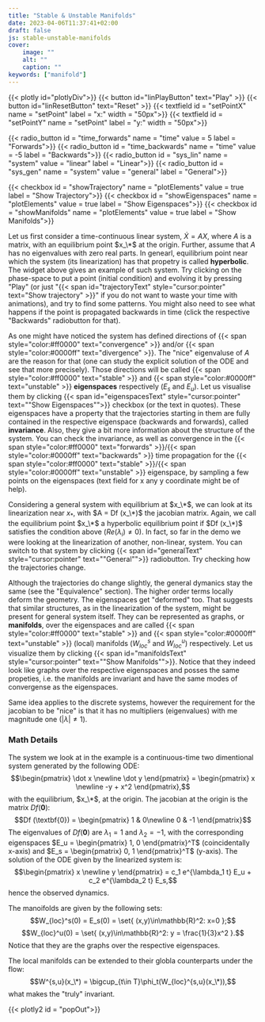 ```yaml
---
title: "Stable & Unstable Manifolds"
date: 2023-04-06T11:37:41+02:00
draft: false
js: stable-unstable-manifolds
cover:
    image: ""
    alt: ""
    caption: ""
keywords: ["manifold"]
---
```

{{< plotly id="plotlyDiv">}}
{{< button id="linPlayButton" text="Play" >}}
{{< button id="linResetButton" text="Reset" >}}
{{< textfield id = "setPointX" name = "setPoint" label = "x:" width = "50px">}}
{{< textfield id = "setPointY" name = "setPoint" label = "y:" width = "50px">}}

{{< radio_button id = "time_forwards" name = "time" value = 5 label = "Forwards">}}
{{< radio_button id = "time_backwards" name = "time" value = -5 label = "Backwards">}}
{{< radio_button id = "sys_lin" name = "system" value = "linear" label = "Linear">}}
{{< radio_button id = "sys_gen" name = "system" value = "general" label = "General">}}

{{< checkbox id = "showTrajectory" name = "plotElements" value = true label = "Show Trajectory">}}
{{< checkbox id = "showEigenspaces" name = "plotElements" value = true label = "Show Eigenspaces">}}
{{< checkbox id = "showManifolds" name = "plotElements" value = true label = "Show Manifolds">}}

Let us first consider a time-continuous linear system, $\dot X = AX$, where $A$ is a matrix, with an equilibrium point $x_\*$ at the origin. Further, assume that $A$ has no eigenvalues with zero real parts. In genearl, equilibrium point near which the system (its linearization) has that propetry is called **hyperbolic**. The widget above gives an example of such system. Try clicking on the phase-space to put a point (initial condition) and evolving it by pressing "Play" (or just "{{< span id="trajectoryText" style="cursor:pointer" text="Show trajectory" >}}" if you do not want to waste your time with animations), and try to find some patterns. You might also need to see what happens if the point is propagated backwards in time (click the respective "Backwards" radiobutton for that).

As one might have noticed the system has defined directions of {{< span style="color:#ff0000" text="convergence" >}} and/or {{< span style="color:#0000ff" text="divergence" >}}. The "nice" eigenvaluse of $A$ are the reason for that (one can study the explicit solution of the ODE and see that more precisely). Those directions will be called {{< span style="color:#ff0000" text="stable" >}} and {{< span style="color:#0000ff" text="unstable" >}} **eigenspaces** respectively ($E_s$ and $E_u$). Let us visualise them by clicking {{< span id="eigenspacesText" style="cursor:pointer" text="\"Show Eigenspaces\"">}} checkbox (or the text in quotes). These eigenspaces have a property that the trajectories starting in them are fully contained in the respective eigenspace (backwards and forwards), called **invariance**. Also, they give a bit more information about the structure of the system. You can check the invariance, as well as convergence in the {{< span style="color:#ff0000" text="forwards" >}}/{{< span style="color:#0000ff" text="backwards" >}} time propagation for the {{< span style="color:#ff0000" text="stable" >}}/{{< span style="color:#0000ff" text="unstable" >}} eigenspace, by sampling a few points on the eigenspaces (text field for x any y coordinate might be of help).

Considering a general system with equilibrium at $x_\*$, we can look at its linearization near $x_*$, with $A = Df (x_\*)$ the jacobian matrix. Again, we call the equilibrium point $x_\*$ a hyperbolic equilibrium point if $Df (x_\*)$ satisfies the condition above ($Re(\lambda_i)\neq 0$). In fact, so far in the demo we were looking at the linearization of another, non-linear, system. You can switch to that system by clicking {{< span id="generalText" style="cursor:pointer" text="\"General\"">}} radiobutton. Try checking how the trajectories change.

Although the trajectories do change slightly, the general dymanics stay the same (see the "Equivalence" section). The higher order terms locally deform the geometry. The eigenspaces get "deformed" too. That suggests that similar structures, as in the linearization of the system, might be present for general system itself. They can be represented as graphs, or **manifolds**, over the eigenspaces and are called {{< span style="color:#ff0000" text="stable" >}} and {{< span style="color:#0000ff" text="unstable" >}} (local) manifolds ($W_{loc}^s$ and $W_{loc}^u$) respectively. Let us visualize them by clicking {{< span id="manifoldsText" style="cursor:pointer" text="\"Show Manifolds\"">}}. Notice that they indeed look like graphs over the respective eigenspaces and posses the same propeties, i.e. the manifolds are invariant and have the same modes of convergense as the eigenspaces.

Same idea applies to the discrete systems, however the requirement for the jacobian to be "nice" is that it has no multipliers (eigenvalues) with me magnitude one ($|\lambda|\neq 1$).

### Math Details
The system we look at in the example is a continuous-time two dimentional system generated by the following ODE:
$$\begin{pmatrix} \dot x \newline \dot y \end{pmatrix} = \begin{pmatrix} x \newline -y + x^2 \end{pmatrix},$$
with the equilibrium, $x_\*$, at the origin. The jacobian at the origin is the matrix $Df (\textbf{0})$:
$$Df (\textbf{0}) = \begin{pmatrix}
1 & 0\newline
0 & -1
\end{pmatrix}$$
The eigenvalues of $Df (\textbf{0})$ are $\lambda_1 = 1$ and $\lambda_2 = -1$, with the corresponding eigenspaces $E_u = \begin{pmatrix} 1, 0 \end{pmatrix}^T$ (coincidentally x-axis) and $E_s = \begin{pmatrix} 0, 1 \end{pmatrix}^T$ (y-axis).
The solution of the ODE given by the linearized system is:
$$\begin{pmatrix} x \newline y \end{pmatrix} = c_1 e^{\lambda_1 t} E_u + c_2 e^{\lambda_2 t} E_s,$$
hence the observed dynamics.

The manoifolds are given by the following sets:
$$W_{loc}^s(0) = E_s(0) = \set{ (x,y)\in\mathbb{R}^2: x=0 };$$
$$W_{loc}^u(0) = \set{ (x,y)\in\mathbb{R}^2: y = \frac{1}{3}x^2 }.$$
Notice that they are the graphs over the respective eigenspaces.

The local manifolds can be extended to their globla counterparts under the flow:
$$W^{s,u}(x_\*) = \bigcup_{t\in T}\phi_t(W_{loc}^{s,u}(x_\*)),$$
what makes the "truly" invariant.


{{< plotly2 id = "popOut">}}